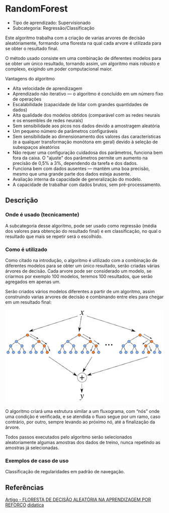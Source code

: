 # RandomForest

- Tipo de aprendizado: Supervisionado
- Subcategoria: Regressão/Classificação

Este algoritmo trabalha com a criação de varias arvores de decisão aleatóriamente, formando uma floresta na qual cada arvore é utilizada para se obter o resultado final. 

O método usado consiste em uma combinação de diferentes modelos para se obter um único resultado, tornando assim, um algoritmo mais robusto e complexo, exigindo um poder computacional maior.

Vantagens do algoritmo

- Alta velocidade de aprendizagem
- Aprendizado não iterativo — o algoritmo é concluído em um número fixo de operações
- Escalabilidade (capacidade de lidar com grandes quantidades de dados)
- Alta qualidade dos modelos obtidos (comparável com as redes neurais e os ensembles de redes neurais)
- Sem sensibilidade aos picos nos dados devido a amostragem aleatória
- Um pequeno número de parâmetros configuráveis
- Sem sensibilidade ao dimensionamento dos valores das características (e a qualquer transformação monótona em geral) devido à seleção de subespaços aleatórios
- Não requer uma configuração cuidadosa dos parâmetros, funciona bem fora da caixa. O "ajuste" dos parâmetros permite um aumento na precisão de 0,5% a 3%, dependendo da tarefa e dos dados.
- Funciona bem com dados ausentes — mantém uma boa precisão, mesmo que uma grande parte dos dados esteja ausente.
- Avaliação interna da capacidade de generalização do modelo.
- A capacidade de trabalhar com dados brutos, sem pré-processamento.


## Descrição

### Onde é usado (tecnicamente)

A subcategoria desse algoritmo, pode ser usado como regressão (média dos valores para obtenção do resultado final) e em classificação, no qual o resultado que mais se repetir será o escolhido.

### Como é utilizado

Como citado na introdução, o algoritmo é utilizado com a combinação de diferentes modelos para se obter um único resultado, serão criadas várias árvores de decisão. Cada arvore pode ser considerado um modelo, se criarmos por exemplo 100 modelos, teremos 100 resultados, que serão agregados em apenas um.

Serão criados vários modelos diferentes a partir de um algoritmo, assim construindo varias arvores de decisão e combinando entre eles para chegar em um resultado final:

![RANDOMFLOREST](imgs/exemplo_fr.png)

O algoritmo criará uma estrutura similar a um fluxograma, com “nós” onde uma condição é verificada, e se atendida o fluxo segue por um ramo, caso contrário, por outro, sempre levando ao próximo nó, até a finalização da árvore.

Todos passos executados pelo algoritmo serão selecionados aleatoriamente algumas amostras dos dados de treino, nunca repetindo as amostras já selecionadas. 

### Exemplos de caso de uso

Classificação de regularidades em padrão de navegação.

## Referências

[Artigo - FLORESTA DE DECISÃO ALEATÓRIA NA APRENDIZAGEM POR REFORÇO](https://www.mql5.com/pt/articles/3856)
[didatica](https://didatica.tech/o-que-e-e-como-funciona-o-algoritmo-randomforest/#:~:text=Em%20portugu%C3%AAs%2C%20Random%20Forest%20significa,na%20escolha%20do%20resultado%20final.)
